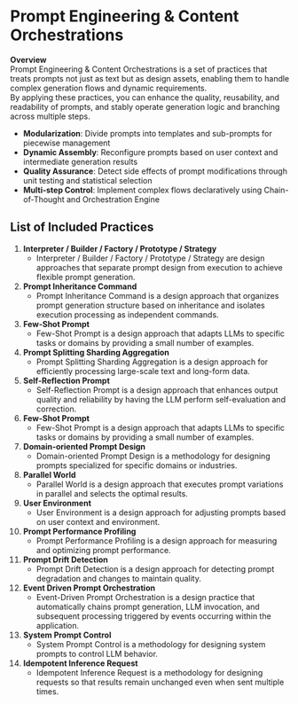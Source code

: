 # Prompt Engineering & Content Orchestrations

**Overview**  
Prompt Engineering & Content Orchestrations is a set of practices that treats prompts not just as text but as design assets, enabling them to handle complex generation flows and dynamic requirements.  
By applying these practices, you can enhance the quality, reusability, and readability of prompts, and stably operate generation logic and branching across multiple steps.

- **Modularization**: Divide prompts into templates and sub-prompts for piecewise management  
- **Dynamic Assembly**: Reconfigure prompts based on user context and intermediate generation results  
- **Quality Assurance**: Detect side effects of prompt modifications through unit testing and statistical selection  
- **Multi-step Control**: Implement complex flows declaratively using Chain-of-Thought and Orchestration Engine  

## List of Included Practices

1. **Interpreter / Builder / Factory / Prototype / Strategy**
   - Interpreter / Builder / Factory / Prototype / Strategy are design approaches that separate prompt design from execution to achieve flexible prompt generation.
2. **Prompt Inheritance Command**
   - Prompt Inheritance Command is a design approach that organizes prompt generation structure based on inheritance and isolates execution processing as independent commands.
3. **Few-Shot Prompt**
   - Few-Shot Prompt is a design approach that adapts LLMs to specific tasks or domains by providing a small number of examples.
4. **Prompt Splitting Sharding Aggregation**
   - Prompt Splitting Sharding Aggregation is a design approach for efficiently processing large-scale text and long-form data.
5. **Self-Reflection Prompt**
   - Self-Reflection Prompt is a design approach that enhances output quality and reliability by having the LLM perform self-evaluation and correction.
6. **Few-Shot Prompt**
   - Few-Shot Prompt is a design approach that adapts LLMs to specific tasks or domains by providing a small number of examples.
7. **Domain-oriented Prompt Design**
   - Domain-oriented Prompt Design is a methodology for designing prompts specialized for specific domains or industries.
8. **Parallel World**
   - Parallel World is a design approach that executes prompt variations in parallel and selects the optimal results.
9. **User Environment**
   - User Environment is a design approach for adjusting prompts based on user context and environment.
10. **Prompt Performance Profiling**
    - Prompt Performance Profiling is a design approach for measuring and optimizing prompt performance.
11. **Prompt Drift Detection**
    - Prompt Drift Detection is a design approach for detecting prompt degradation and changes to maintain quality.
12. **Event Driven Prompt Orchestration**
    - Event-Driven Prompt Orchestration is a design practice that automatically chains prompt generation, LLM invocation, and subsequent processing triggered by events occurring within the application.
13. **System Prompt Control**
    - System Prompt Control is a methodology for designing system prompts to control LLM behavior.
14. **Idempotent Inference Request**
    - Idempotent Inference Request is a methodology for designing requests so that results remain unchanged even when sent multiple times.
